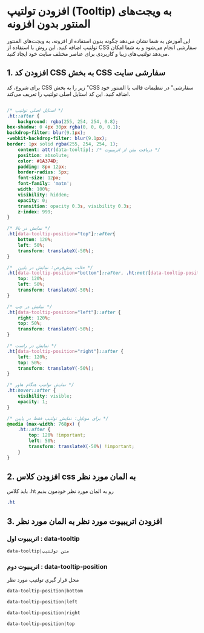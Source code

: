 # افزودن تولتیپ (Tooltip) به ویجت‌های المنتور بدون افزونه

این آموزش به شما نشان می‌دهد چگونه بدون استفاده از افزونه، به ویجت‌های المنتور تولتیپ اضافه کنید. این روش با استفاده از CSS سفارشی انجام می‌شود و به شما امکان می‌دهد تولتیپ‌های زیبا و کاربردی برای عناصر مختلف سایت خود ایجاد کنید.

## 1. افزودن کد CSS به بخش CSS سفارشی سایت

برای شروع، کد CSS زیر را به بخش "CSS سفارشی" در تنظیمات قالب یا المنتور خود اضافه کنید. این کد استایل اصلی تولتیپ را تعریف می‌کند.

```css

/* استایل اصلی تولتیپ */
.ht::after {
    background: rgba(255, 254, 254, 0.8);
box-shadow: 0 4px 30px rgba(0, 0, 0, 0.1);
backdrop-filter: blur(9.1px);
-webkit-backdrop-filter: blur(9.1px);
border: 1px solid rgba(255, 254, 254, 1);
    content: attr(data-tooltip); /* دریافت متن از اتریبیوت */
    position: absolute;
    color: #1A374D;
    padding: 8px 12px;
    border-radius: 5px;
    font-size: 12px;
    font-family: 'matn';
    width: 100%;
    visibility: hidden;
    opacity: 0;
    transition: opacity 0.3s, visibility 0.3s;
    z-index: 999;
}

/* نمایش در بالا */
.ht[data-tooltip-position="top"]::after{
    bottom: 120%;
    left: 50%;
    transform: translateX(-50%);
}

/*  حالت پیش‌فرض: نمایش در پایین */
.ht[data-tooltip-position="bottom"]::after, .ht:not([data-tooltip-position])::after {
    top: 120%;
    left: 50%;
    transform: translateX(-50%);
}

/* نمایش در چپ */
.ht[data-tooltip-position="left"]::after {
    right: 120%;
    top: 50%;
    transform: translateY(-50%);
}

/* نمایش در راست */
.ht[data-tooltip-position="right"]::after {
    left: 120%;
    top: 50%;
    transform: translateY(-50%);
}

/* نمایش تولتیپ هنگام هاور */
.ht:hover::after {
    visibility: visible;
    opacity: 1;
}
```
```css
/* برای موبایل: نمایش تولتیپ فقط در پایین */
@media (max-width: 768px) {
    .ht::after {
        top: 120% !important;
        left: 50%;
        transform: translateX(-50%) !important;
    }
}
```

## 2. افزودن کلاس css به المان مورد نظر 
باید کلاس .ht رو به المان مورد نظر خودمون بدیم 

```css
.ht
```

## 3. افزودن اتریبیوت مورد نظر به المان مورد نظر 

### اتریبیوت اول :  data-tooltip
```html
data-tooltip|متن تولتیپ
```

###  اتریبیوت دوم : data-tooltip-position 
محل قرار گیری تولتیپ مورد نظر


```html
data-tooltip-position|bottom
```
```html
data-tooltip-position|left
```
```html
data-tooltip-position|right
```
```html
data-tooltip-position|top
```
